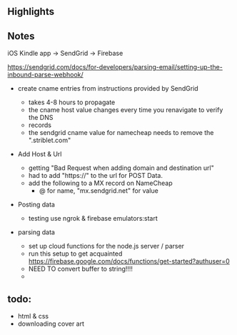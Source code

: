 ## Highlights
## Notes
iOS Kindle app -> SendGrid -> Firebase

https://sendgrid.com/docs/for-developers/parsing-email/setting-up-the-inbound-parse-webhook/
- create cname entries from instructions provided by SendGrid
	- takes 4-8 hours to propagate
	- the cname host value changes every time you renavigate to verify the DNS
	-  records
	- the sendgrid cname value for namecheap needs to remove the ".striblet.com"
- Add Host & Url
	- getting "Bad Request when adding domain and destination url"
	- had to add "https://" to the url for POST Data.
	- add the following to a MX record on NameCheap
		- @ for name, "mx.sendgrid.net" for value
- Posting data
	- testing use ngrok & firebase emulators:start
	
- parsing data
	- set up cloud functions for the node.js server / parser
	- run this setup to get acquainted https://firebase.google.com/docs/functions/get-started?authuser=0
	- NEED TO convert buffer to string!!!! 
	-  

## todo:
- html & css
- downloading cover art



